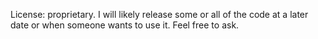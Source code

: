 License: proprietary.
I will likely release some or all of the code at a later date or when someone wants to use it. Feel free to ask.
